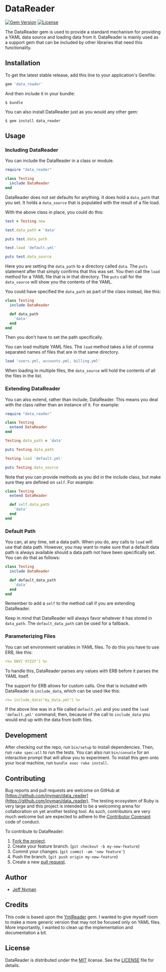 # DataReader

[![Gem Version](https://badge.fury.io/rb/data_reader.svg)](http://badge.fury.io/rb/data_reader)
[![License](http://img.shields.io/badge/license-MIT-blue.svg)](https://github.com/jnyman/data_reader/blob/master/LICENSE.txt)

The DataReader gem is used to provide a standard mechanism for providing a YAML data source and loading data from it. DataReader is mainly used as a support gem that can be included by other libraries that need this functionality.

## Installation

To get the latest stable release, add this line to your application's Gemfile:

```ruby
gem 'data_reader'
```

And then include it in your bundle:

    $ bundle

You can also install DataReader just as you would any other gem:

    $ gem install data_reader

## Usage

### Including DataReader

You can include the DataReader in a class or module.

```ruby
require "data_reader"

class Testing
  include DataReader
end
```

DataReader does not set defaults for anything. It does hold a `data_path` that you set. It holds a `data_source` that is populated with the result of a file load.

With the above class in place, you could do this:

```ruby
test = Testing.new

test.data_path = 'data'

puts test.data_path

test.load 'default.yml'

puts test.data_source
```

Here you are setting the `data_path` to a directory called `data`. The `puts` statement after that simply confirms that this was set. You then call the `load` method for a YAML file that is in that directory. The `puts` call for the `data_source` will show you the contents of the YAML.

You could have specified the `data_path` as part of the class instead, like this:

```ruby
class Testing
  include DataReader

  def data_path
    'data'
  end
end
```

Then you don't have to set the path specifically.

You can load multiple YAML files. The `load` method takes a list of comma separated names of files that are in that same directory.

```ruby
load 'users.yml, accounts.yml, billing.yml'
```

When loading in multiple files, the `data_source` will hold the contents of all the files in the list.

### Extending DataReader

You can also extend, rather than include, DataReader. This means you deal with the class rather than an instance of it. For example:

```ruby
require "data_reader"

class Testing
  extend DataReader
end

Testing.data_path = 'data'

puts Testing.data_path

Testing.load 'default.yml'

puts Testing.data_source
```

Note that you can provide methods as you did in the include class, but make sure they are defined on `self`. For example:

```ruby
class Testing
  extend DataReader

  def self.data_path
    'data'
  end
end
```

### Default Path

You can, at any time, set a data path. When you do, any calls to `load` will use that data path. However, you may want to make sure that a default data path is always available should a data path not have been specifically set. You can do that as follows:

```ruby
class Testing
  include DataReader

  def default_data_path
    'data'
  end
end
```

Remember to add a `self` to the method call if you are extending DataReader.

Keep in mind that DataReader will always favor whatever it has stored in `data_path`. The `default_data_path` can be used for a fallback.

### Parameterizing Files

You can set environment variables in YAML files. To do this you have to use ERB, like this:

```yaml
<%= ENV['XYZZY'] %>
```

To handle this, DataReader parses any values with ERB before it parses the YAML itself.

The support for ERB allows for custom calls. One that is included with DataReader is `include_data`, which can be used like this:

```yaml
<%= include_data("my_data.yml") %>
```

If the above line was in a file called `default.yml` and you used the `load 'default.yml'` command, then, because of the call to `include_data` you would end up with the data from both files.

## Development

After checking out the repo, run `bin/setup` to install dependencies. Then, run `rake spec:all` to run the tests. You can also run `bin/console` for an interactive prompt that will allow you to experiment. To install this gem onto your local machine, run `bundle exec rake install`.

## Contributing

Bug reports and pull requests are welcome on GitHub at [https://github.com/jnyman/data_reader](https://github.com/jnyman/data_reader). The testing ecosystem of Ruby is very large and this project is intended to be a welcoming arena for collaboration on yet another testing tool. As such, contributors are very much welcome but are expected to adhere to the [Contributor Covenant](http://contributor-covenant.org) code of conduct.

To contribute to DataReader:

1. [Fork the project](http://gun.io/blog/how-to-github-fork-branch-and-pull-request/).
2. Create your feature branch. (`git checkout -b my-new-feature`)
3. Commit your changes. (`git commit -am 'new feature'`)
4. Push the branch. (`git push origin my-new-feature`)
5. Create a new [pull request](https://help.github.com/articles/using-pull-requests).

## Author

* [Jeff Nyman](http://testerstories.com)

## Credits

This code is based upon the [YmlReader](https://github.com/cheezy/yml_reader) gem. I wanted to give myself room to make a more generic version that may not be focused only on YAML files. More importantly, I wanted to clean up the implementation and documentation a bit.

## License

DataReader is distributed under the [MIT](http://www.opensource.org/licenses/MIT) license.
See the [LICENSE](https://github.com/jnyman/data_reader/blob/master/LICENSE.txt) file for details.
